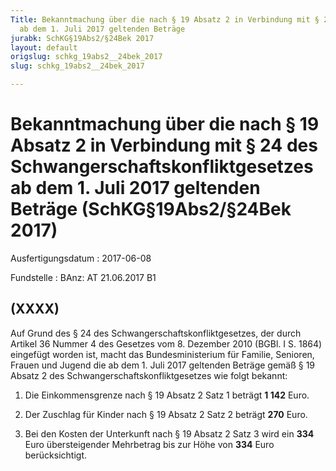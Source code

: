 ```yaml
---
Title: Bekanntmachung über die nach § 19 Absatz 2 in Verbindung mit § 24 des Schwangerschaftskonfliktgesetzes
  ab dem 1. Juli 2017 geltenden Beträge
jurabk: SchKG§19Abs2/§24Bek 2017
layout: default
origslug: schkg_19abs2__24bek_2017
slug: schkg_19abs2__24bek_2017

---
```


# Bekanntmachung über die nach § 19 Absatz 2 in Verbindung mit § 24 des Schwangerschaftskonfliktgesetzes ab dem 1. Juli 2017 geltenden Beträge (SchKG§19Abs2/§24Bek 2017)

Ausfertigungsdatum
:   2017-06-08

Fundstelle
:   BAnz: AT 21.06.2017 B1


## (XXXX)

Auf Grund des § 24 des Schwangerschaftskonfliktgesetzes, der durch Artikel 36 Nummer 4 des Gesetzes vom 8. Dezember 2010 (BGBl. I S. 1864) eingefügt worden ist, macht das Bundesministerium für Familie, Senioren, Frauen und Jugend die ab dem 1. Juli 2017 geltenden Beträge gemäß § 19 Absatz 2 des Schwangerschaftskonfliktgesetzes wie folgt bekannt:

1.  Die Einkommensgrenze nach § 19 Absatz 2 Satz 1 beträgt **1 142**                    Euro.


2.  Der Zuschlag für Kinder nach § 19 Absatz 2 Satz 2 beträgt **270**                    Euro.


3.  Bei den Kosten der Unterkunft nach § 19 Absatz 2 Satz 3 wird ein **334**                    Euro übersteigender Mehrbetrag bis zur Höhe von **334**                    Euro berücksichtigt.




